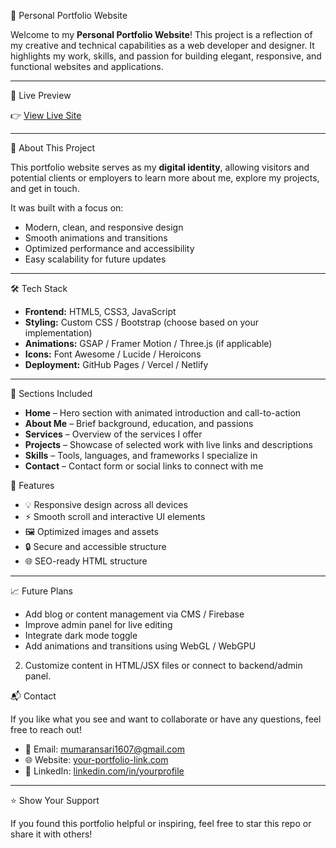 💼 Personal Portfolio Website

Welcome to my **Personal Portfolio Website**! This project is a reflection of my creative and technical capabilities as a web developer and designer. It highlights my work, skills, and passion for building elegant, responsive, and functional websites and applications.

---

 🚀 Live Preview

👉 [View Live Site](https://your-portfolio-link.com)

---

 🧠 About This Project

This portfolio website serves as my **digital identity**, allowing visitors and potential clients or employers to learn more about me, explore my projects, and get in touch.

It was built with a focus on:

* Modern, clean, and responsive design
* Smooth animations and transitions
* Optimized performance and accessibility
* Easy scalability for future updates

---

 🛠️ Tech Stack

* **Frontend:** HTML5, CSS3, JavaScript 
* **Styling:** Custom CSS / Bootstrap (choose based on your implementation)
* **Animations:** GSAP / Framer Motion / Three.js (if applicable)
* **Icons:** Font Awesome / Lucide / Heroicons
* **Deployment:** GitHub Pages / Vercel / Netlify

---

 📂 Sections Included

* **Home** – Hero section with animated introduction and call-to-action
* **About Me** – Brief background, education, and passions
* **Services** – Overview of the services I offer
* **Projects** – Showcase of selected work with live links and descriptions
* **Skills** – Tools, languages, and frameworks I specialize in
* **Contact** – Contact form or social links to connect with me



 🧩 Features

* 💡 Responsive design across all devices
* ⚡ Smooth scroll and interactive UI elements
* 🖼️ Optimized images and assets
* 🔒 Secure and accessible structure
* 🌐 SEO-ready HTML structure

---

 📈 Future Plans

* Add blog or content management via CMS / Firebase
* Improve admin panel for live editing
* Integrate dark mode toggle
* Add animations and transitions using WebGL / WebGPU



2. Customize content in HTML/JSX files or connect to backend/admin panel.


 📬 Contact

If you like what you see and want to collaborate or have any questions, feel free to reach out!

* 📧 Email: [mumaransari1607@gmail.com](mailto:mumaransari1607@gmail.com)
* 🌐 Website: [your-portfolio-link.com](https://your-portfolio-link.com)
* 🔗 LinkedIn: [linkedin.com/in/yourprofile](https://linkedin.com/in/yourprofile)

---

 ⭐ Show Your Support

If you found this portfolio helpful or inspiring, feel free to star this repo or share it with others!

